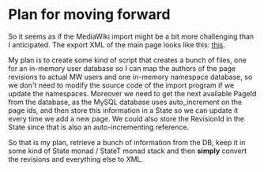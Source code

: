 # Plan for moving forward

So it seems as if the MediaWiki import might be a bit more challenging than I anticipated.
The export XML of the main page looks like this: [this](https://github.com/dtekcth/wikipageconverter/blob/feature/mediawiki-backend/Data/WikiPageConverter/MediaWiki/Huvudsida.xml).

My plan is to create some kind of script that creates a bunch of files, one for an in-memory user database so I can map 
the authors of the page revisions to actual MW users and one in-memory namespace database, so we don't need to modify the source
code of the import program if we update the namespaces.
Moreover we need to get the next available PageId from the database, as the MySQL database uses auto_increment on the page ids, 
and then store this information in a State so we can update it every time we add a new page. We could also store the RevisionId 
in the State since that is also an auto-incrementing reference.

So that is my plan, retrieve a bunch of information from the DB, keep it in some kind of State monad / StateT monad stack and 
then **simply** convert the revisions and everything else to XML.
